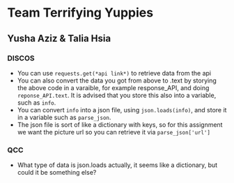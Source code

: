 # Team Terrifying Yuppies
## Yusha Aziz & Talia Hsia

### DISCOS
- You can use `requests.get(*api link*)` to retrieve data from the api
- You can also convert the data you got from above to .text by storying the above code in a varaible, for example response_API, and doing `reponse_API.text`. It is advised that you store this also into a variable, such as `info`.
- You can convert `info` into a json file, using `json.loads(info)`, and store it in a variable such as `parse_json`.
- The json file is sort of like a dictionary with keys, so for this assignment we want the picture url so you can retrieve it via `parse_json['url']`

### QCC
- What type of data is json.loads actually, it seems like a dictionary, but could it be something else? 